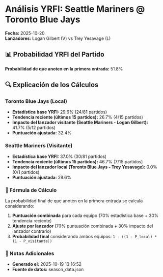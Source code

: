 # Análisis YRFI: Seattle Mariners @ Toronto Blue Jays

**Fecha:** 2025-10-20  
**Lanzadores:** Logan Gilbert (V) vs Trey Yesavage (L)

## 📊 Probabilidad YRFI del Partido

**Probabilidad de que anoten en la primera entrada:** 51.8%

## 🔍 Explicación de los Cálculos

### Toronto Blue Jays (Local)
- **Estadística base YRFI:** 29.6% (24/81 partidos)
- **Tendencia reciente (últimos 15 partidos):** 26.7% (4/15 partidos)
- **Impacto del lanzador visitante (Seattle Mariners - Logan Gilbert):** 41.7% (5/12 partidos)
- **Puntuación ajustada:** 32.4%

### Seattle Mariners (Visitante)
- **Estadística base YRFI:** 37.0% (30/81 partidos)
- **Tendencia reciente (últimos 15 partidos):** 46.7% (7/15 partidos)
- **Impacto del lanzador local (Toronto Blue Jays - Trey Yesavage):** 0.0% (0/1 partidos)
- **Puntuación ajustada:** 28.6%

### 📝 Fórmula de Cálculo

La probabilidad final de que anoten en la primera entrada se calcula considerando:
1. **Puntuación combinada** para cada equipo (70% estadística base + 30% tendencia reciente)
2. **Ajuste por lanzador** (70% puntuación combinada + 30% impacto del lanzador contrario)
3. **Probabilidad final** considerando ambos equipos: `1 - ((1 - P_local) * (1 - P_visitante))`

### 📌 Notas Adicionales

- **Generado el:** 2025-10-19 13:16:52
- **Fuente de datos:** season_data.json
